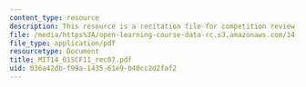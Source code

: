 ```yaml
---
content_type: resource
description: This resource is a recitation file for competition review.
file: /media/https%3A/open-learning-course-data-rc.s3.amazonaws.com/14-01sc-principles-of-microeconomics-fall-2011/036a42dbf99a143561e9b40cc2d2faf2_MIT14_01SCF11_rec07.pdf
file_type: application/pdf
resourcetype: Document
title: MIT14_01SCF11_rec07.pdf
uid: 036a42db-f99a-1435-61e9-b40cc2d2faf2
---
```

